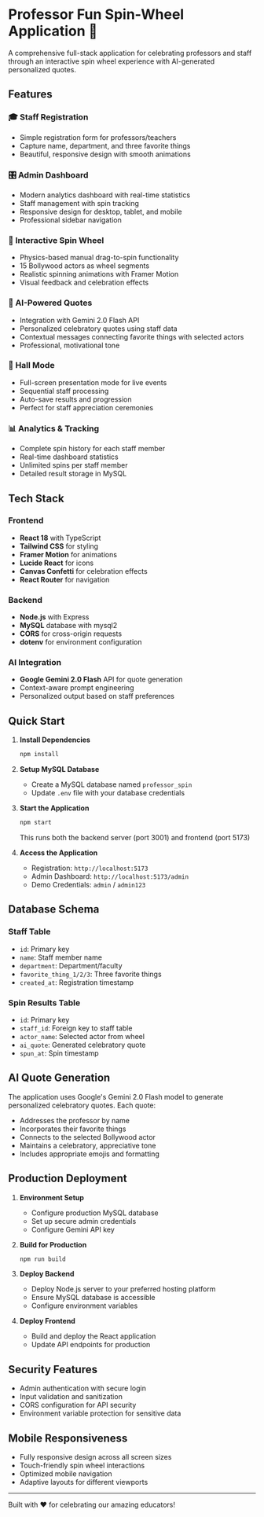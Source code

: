# Professor Fun Spin-Wheel Application 🎯

A comprehensive full-stack application for celebrating professors and staff through an interactive spin wheel experience with AI-generated personalized quotes.

## Features

### 🎓 Staff Registration
- Simple registration form for professors/teachers
- Capture name, department, and three favorite things
- Beautiful, responsive design with smooth animations

### 🎛️ Admin Dashboard
- Modern analytics dashboard with real-time statistics
- Staff management with spin tracking
- Responsive design for desktop, tablet, and mobile
- Professional sidebar navigation

### 🎪 Interactive Spin Wheel
- Physics-based manual drag-to-spin functionality
- 15 Bollywood actors as wheel segments
- Realistic spinning animations with Framer Motion
- Visual feedback and celebration effects

### 🤖 AI-Powered Quotes
- Integration with Gemini 2.0 Flash API
- Personalized celebratory quotes using staff data
- Contextual messages connecting favorite things with selected actors
- Professional, motivational tone

### 🎉 Hall Mode
- Full-screen presentation mode for live events
- Sequential staff processing
- Auto-save results and progression
- Perfect for staff appreciation ceremonies

### 📊 Analytics & Tracking
- Complete spin history for each staff member
- Real-time dashboard statistics
- Unlimited spins per staff member
- Detailed result storage in MySQL

## Tech Stack

### Frontend
- **React 18** with TypeScript
- **Tailwind CSS** for styling
- **Framer Motion** for animations
- **Lucide React** for icons
- **Canvas Confetti** for celebration effects
- **React Router** for navigation

### Backend
- **Node.js** with Express
- **MySQL** database with mysql2
- **CORS** for cross-origin requests
- **dotenv** for environment configuration

### AI Integration
- **Google Gemini 2.0 Flash** API for quote generation
- Context-aware prompt engineering
- Personalized output based on staff preferences

## Quick Start

1. **Install Dependencies**
   ```bash
   npm install
   ```

2. **Setup MySQL Database**
   - Create a MySQL database named `professor_spin`
   - Update `.env` file with your database credentials

3. **Start the Application**
   ```bash
   npm start
   ```
   This runs both the backend server (port 3001) and frontend (port 5173)

4. **Access the Application**
   - Registration: `http://localhost:5173`
   - Admin Dashboard: `http://localhost:5173/admin`
   - Demo Credentials: `admin` / `admin123`

## Database Schema

### Staff Table
- `id`: Primary key
- `name`: Staff member name
- `department`: Department/faculty
- `favorite_thing_1/2/3`: Three favorite things
- `created_at`: Registration timestamp

### Spin Results Table
- `id`: Primary key
- `staff_id`: Foreign key to staff table
- `actor_name`: Selected actor from wheel
- `ai_quote`: Generated celebratory quote
- `spun_at`: Spin timestamp

## AI Quote Generation

The application uses Google's Gemini 2.0 Flash model to generate personalized celebratory quotes. Each quote:

- Addresses the professor by name
- Incorporates their favorite things
- Connects to the selected Bollywood actor
- Maintains a celebratory, appreciative tone
- Includes appropriate emojis and formatting

## Production Deployment

1. **Environment Setup**
   - Configure production MySQL database
   - Set up secure admin credentials
   - Configure Gemini API key

2. **Build for Production**
   ```bash
   npm run build
   ```

3. **Deploy Backend**
   - Deploy Node.js server to your preferred hosting platform
   - Ensure MySQL database is accessible
   - Configure environment variables

4. **Deploy Frontend**
   - Build and deploy the React application
   - Update API endpoints for production

## Security Features

- Admin authentication with secure login
- Input validation and sanitization
- CORS configuration for API security
- Environment variable protection for sensitive data

## Mobile Responsiveness

- Fully responsive design across all screen sizes
- Touch-friendly spin wheel interactions
- Optimized mobile navigation
- Adaptive layouts for different viewports

---

Built with ❤️ for celebrating our amazing educators!